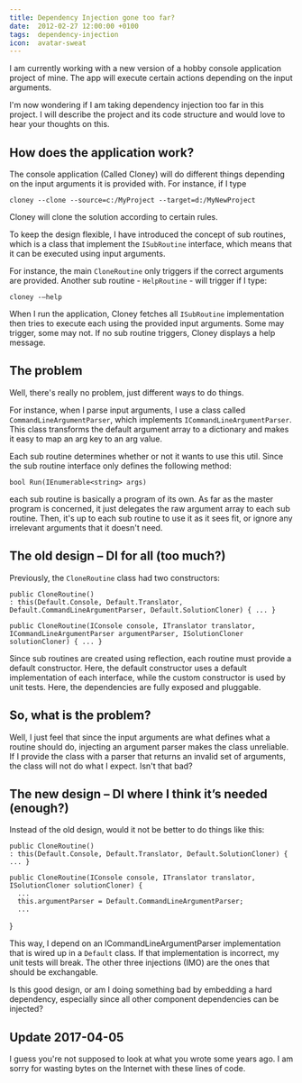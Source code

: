 ```yaml
---
title: Dependency Injection gone too far?
date:  2012-02-27 12:00:00 +0100
tags:  dependency-injection
icon:  avatar-sweat
---
```


I am currently working with a new version of a hobby console application project
of mine. The app will execute certain actions depending on the input arguments.

I'm now wondering if I am taking dependency injection too far in this project. I
will describe the project and its code structure and would love to hear your
thoughts on this.


## How does the application work?

The console application (Called Cloney) will do different things depending on the 
input arguments it is provided with. For instance, if I type

	cloney --clone --source=c:/MyProject --target=d:/MyNewProject

Cloney will clone the solution according to certain rules.

To keep the design flexible, I have introduced the concept of sub routines, which 
is a  class that implement the  `ISubRoutine` interface, which means that it can be 
executed using input arguments.

For instance, the main `CloneRoutine` only triggers if the correct arguments are 
provided. Another sub routine - `HelpRoutine` - will trigger if I type:

	cloney -–help

When I run the application, Cloney fetches all `ISubRoutine` implementation then
tries to execute each using the provided input arguments. Some may trigger, some
may not. If no sub routine triggers, Cloney displays a help message.


## The problem

Well, there's really no problem, just different ways to do things.

For instance, when I parse input arguments, I use a class called
`CommandLineArgumentParser`, which implements `ICommandLineArgumentParser`. This
class transforms the default argument array to a dictionary and makes it easy to
map an arg key to an arg value.

Each sub routine determines whether or not it wants to use this util. Since the
sub routine interface only defines the following method:

	bool Run(IEnumerable<string> args)

each sub routine is basically a program of its own. As far as the master program
is concerned, it just delegates the raw argument array to each sub routine. Then,
it's up to each sub routine to use it as it sees fit, or ignore any irrelevant
arguments that it doesn't need.


## The old design – DI for all (too much?)

Previously, the `CloneRoutine` class had two constructors:

	public CloneRoutine()
	: this(Default.Console, Default.Translator, Default.CommandLineArgumentParser, Default.SolutionCloner) { ... } 

	public CloneRoutine(IConsole console, ITranslator translator, ICommandLineArgumentParser argumentParser, ISolutionCloner solutionCloner) { ... }

Since sub routines are created using reflection, each routine must provide a
default constructor. Here, the default constructor uses a default implementation
of each interface, while the custom constructor is used by unit tests. Here, the
dependencies are fully exposed and pluggable.


## So, what is the problem?

Well, I just feel that since the input arguments are what defines what a routine
should do, injecting an argument parser makes the class unreliable. If I provide
the class with a parser that returns an invalid set of arguments, the class will
not do what I expect. Isn't that bad?


## The new design – DI where I think it’s needed (enough?)

Instead of the old design, would it not be better to do things like this:

	public CloneRoutine()
	: this(Default.Console, Default.Translator, Default.SolutionCloner) { ... }

	public CloneRoutine(IConsole console, ITranslator translator, ISolutionCloner solutionCloner) {
      ...
      this.argumentParser = Default.CommandLineArgumentParser;
      ...
   }

This way, I depend on an ICommandLineArgumentParser implementation that is wired
up in a `Default` class. If that implementation is incorrect, my unit tests will
break. The other three injections (IMO) are the ones that should be exchangable.

Is this good design, or am I doing something bad by embedding a hard dependency,
especially since all other component dependencies can be injected?


## Update 2017-04-05

I guess you're not supposed to look at what you wrote some years ago. I am sorry
for wasting bytes on the Internet with these lines of code.




